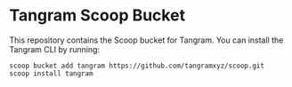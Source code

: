 # Tangram Scoop Bucket

This repository contains the Scoop bucket for Tangram. You can install the Tangram CLI by running:

```
scoop bucket add tangram https://github.com/tangramxyz/scoop.git
scoop install tangram
```
